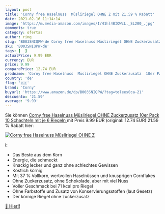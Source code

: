 ```yaml
---
layout: post
title: 'Corny free Haselnuss  Müsliriegel OHNE Z mit 21.59 % Rabatt'
date: 2021-02-16 11:14:14
image: 'https://m.media-amazon.com/images/I/41hl4BIQWcL._SL200_.jpg'
comments: true
category: ofertas
author: ring
slug: 'B003SNIQPW-de Corny free Haselnuss Müsliriegel OHNE Zuckerzusatz 10er...'
sku: 'B003SNIQPW-de'
tags: [  ]
actualPrice: 9.99 EUR
currency: EUR
price: 9.99
comparePrice: 12.74 EUR
prodname: 'Corny free Haselnuss  Müsliriegel OHNE Zuckerzusatz  10er Pack  10 Schachteln mit je 6 Riegeln '
country: 'de'
flag: '🇩🇪'
brand: 'Corny'
buyurl: 'https://www.amazon.de/dp/B003SNIQPW/?tag=tolees0ca-21'
descuento: '21.59'
average: '9.99'
---
```


Sie können [Corny free Haselnuss  Müsliriegel OHNE Zuckerzusatz  10er Pack  10 Schachteln mit je 6 Riegeln ](https://www.amazon.de/dp/B003SNIQPW/?tag=tolees0ca-21) mit Preis 9.99 EUR (original: 12.74 EUR) 21.59 % Rabatt hier:

[![Corny free Haselnuss  Müsliriegel OHNE Z](https://m.media-amazon.com/images/I/41hl4BIQWcL._SL200_.jpg)](https://www.amazon.de/dp/B003SNIQPW/?tag=tolees0ca-21)

ℹ️:

- Das Beste aus dem Korn
- Energie, die schmeckt
- Knackig lecker und ganz ohne schlechtes Gewissen
- Köstlich körnig
- Mit 37 % Vollkorn, wertvollen Haselnüssen und knusprigen Cornflakes
- Ohne Zuckerzusatz, ohne Schokolade, aber mit viel Nuss
- Voller Geschmack bei 71 kcal pro Riegel
- Ohne Farbstoffe und Zusatz von Konservierungsstoffen (laut Gesetz)
- Der körnige Riegel ohne zuckerzusatz

[🛒 Hier!!](https://www.amazon.de/dp/B003SNIQPW/?tag=tolees0ca-21)
